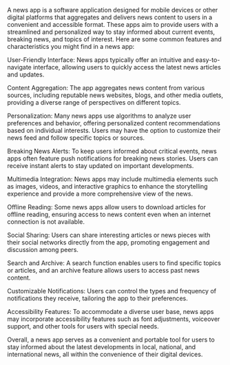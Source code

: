 A news app is a software application designed for mobile devices or other digital platforms that aggregates and delivers news content to users in a convenient and accessible format. These apps aim to provide users with a streamlined and personalized way to stay informed about current events, breaking news, and topics of interest. Here are some common features and characteristics you might find in a news app:

User-Friendly Interface: News apps typically offer an intuitive and easy-to-navigate interface, allowing users to quickly access the latest news articles and updates.

Content Aggregation: The app aggregates news content from various sources, including reputable news websites, blogs, and other media outlets, providing a diverse range of perspectives on different topics.

Personalization: Many news apps use algorithms to analyze user preferences and behavior, offering personalized content recommendations based on individual interests. Users may have the option to customize their news feed and follow specific topics or sources.

Breaking News Alerts: To keep users informed about critical events, news apps often feature push notifications for breaking news stories. Users can receive instant alerts to stay updated on important developments.

Multimedia Integration: News apps may include multimedia elements such as images, videos, and interactive graphics to enhance the storytelling experience and provide a more comprehensive view of the news.

Offline Reading: Some news apps allow users to download articles for offline reading, ensuring access to news content even when an internet connection is not available.

Social Sharing: Users can share interesting articles or news pieces with their social networks directly from the app, promoting engagement and discussion among peers.

Search and Archive: A search function enables users to find specific topics or articles, and an archive feature allows users to access past news content.

Customizable Notifications: Users can control the types and frequency of notifications they receive, tailoring the app to their preferences.

Accessibility Features: To accommodate a diverse user base, news apps may incorporate accessibility features such as font adjustments, voiceover support, and other tools for users with special needs.

Overall, a news app serves as a convenient and portable tool for users to stay informed about the latest developments in local, national, and international news, all within the convenience of their digital devices.
